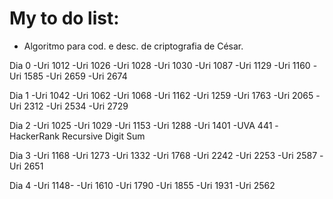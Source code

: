 <h1> My to do list: </h1>

  - Algoritmo para cod. e desc. de criptografia de César.

Dia 0 
-Uri 1012
-Uri 1026
-Uri 1028
-Uri 1030
-Uri 1087
-Uri 1129
-Uri 1160
-Uri 1585
-Uri 2659
-Uri 2674

Dia 1 
-Uri 1042
-Uri 1062
-Uri 1068
-Uri 1162
-Uri 1259
-Uri 1763
-Uri 2065
-Uri 2312
-Uri 2534
-Uri 2729

Dia 2 
-Uri 1025
-Uri 1029
-Uri 1153
-Uri 1288
-Uri 1401
-UVA 441
-HackerRank Recursive Digit Sum

Dia 3
-Uri 1168
-Uri 1273
-Uri 1332
-Uri 1768
-Uri 2242
-Uri 2253
-Uri 2587
-Uri 2651

Dia 4
-Uri 1148-
-Uri 1610
-Uri 1790
-Uri 1855
-Uri 1931
-Uri 2562
